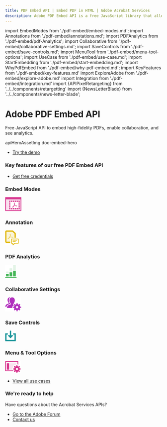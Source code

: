 ```yaml
---
title: PDF Embed API | Embed PDF in HTML | Adobe Acrobat Services
description: Adobe PDF Embed API is a free JavaScript library that allows you to quickly and easily embed PDFs in web applications with only a few lines of code. Learn more now.
---
```


import EmbedModes from './pdf-embed/embed-modes.md';
import Annotations from './pdf-embed/annotations.md';
import PDFAnalytics from './pdf-embed/pdf-Analytics';
import Collaborative from './pdf-embed/collaborative-settings.md';
import SaveControls from './pdf-embed/save-controls.md';
import MenuTool from './pdf-embed/menu-tool-options';
import UseCase from './pdf-embed/use-case.md';
import StartEmbedding from './pdf-embed/start-embedding.md';
import WhyPdfEmbed from './pdf-embed/why-pdf-embed.md';
import KeyFeatures from './pdf-embed/key-features.md'
import ExploreAdobe from './pdf-embed/explore-adobe.md'
import Integration from './pdf-embed/integration.md'
import {APIPixelRetargeting} from '../../components/retargetting'
import {NewsLetterBlade} from '../../components/news-letter-blade';

<Hero slots="heading, text, assetsImg, buttons" customLayout variant="fullwidth" className="herobgImage Hero-Banner"/>

# Adobe PDF Embed API

Free JavaScript API to embed high-fidelity PDFs, enable collaboration, and see analytics.

apiHeroAssetImg doc-embed-hero

- [Try the demo](https://acrobatservices.adobe.com/view-sdk-demo/index.html)

<WrapperComponent slots="content" theme="light" className="WhyPdfEmbed"/>

<WhyPdfEmbed />

<DCSummaryBlock slots="heading, buttons"  background="rgb(31, 42, 73)" buttonPositionRight variantsTypePrimary='secondary' variantStyleFill='outline'  className="embed-key-features"/>

### Key features of our free PDF Embed API

- [Get free credentials](https://acrobatservices.adobe.com/dc-integration-creation-app-cdn/main.html?api=pdf-embed-api)

<TabsBlock orientation="vertical" slots="heading, image, content"  repeat="6" theme="dark"  className='bgBlue code-block-0 embed-key-features embed-key-features-code-block tabBlockAlign' />

### Embed Modes

![EMPTY_ALT](../images/embed.svg)

<EmbedModes />

### Annotation

![EMPTY_ALT](../images/annotations.svg)

<Annotations />

### PDF Analytics

![EMPTY_ALT](../images/analytics-green.svg)

<PDFAnalytics />

### Collaborative Settings

![EMPTY_ALT](../images/collaborative_settings.svg)

<Collaborative />

### Save Controls

![EMPTY_ALT](../images/save_control.svg)

<SaveControls />

### Menu & Tool Options

![EMPTY_ALT](../images/menu_tool_options.svg)

<MenuTool />

<WrapperComponent slots="content" theme="lightest" className="integration-with-adobe"/>

<Integration />

<WrapperComponent slots="content" theme="light" className="start-modifying-pdf"/>

<StartEmbedding/>

<WrapperComponent slots="content" theme="lightest" className="Use-cases-for-PDF-services-API"/>

<UseCase />

<TextBlock slots="buttons" isCentered theme="lightest" className='padding-5 Use-cases-for-PDF-services-API'/>

- [View all use cases](/src/pages/use-cases/agreements-and-contracts/sales-proposals-and-contracts/)

<WrapperComponent slots="content" theme="light" className="other-Adobe-Document-Services-APIs"/>

<ExploreAdobe />

<NewsLetterBlade className="news-letter"/>

<DCSummaryBlock slots="heading, text, buttons" theme="lightest" background="white" className="How-to-get-started"/>

### We're ready to help

Have questions about the Acrobat Services APIs?

- [Go to the Adobe Forum](https://www.adobe.com/go/pdftoolsapi_forum)
- [Contact us](../pricing/contact.md)

<APIPixelRetargeting/>
